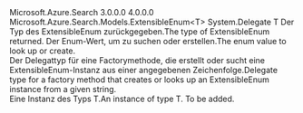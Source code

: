 <Type Name="ExtensibleEnumValueFactory&lt;T&gt;" FullName="Microsoft.Azure.Search.Serialization.ExtensibleEnumValueFactory&lt;T&gt;">
  <TypeSignature Language="C#" Value="public delegate T ExtensibleEnumValueFactory&lt;T&gt;(string name) where T : ExtensibleEnum&lt;T&gt;;" />
  <TypeSignature Language="ILAsm" Value=".class public auto ansi sealed ExtensibleEnumValueFactory`1&lt;(class Microsoft.Azure.Search.Models.ExtensibleEnum`1&lt;!T&gt;) T&gt; extends System.MulticastDelegate" />
  <TypeSignature Language="DocId" Value="T:Microsoft.Azure.Search.Serialization.ExtensibleEnumValueFactory`1" />
  <TypeSignature Language="VB.NET" Value="Public Delegate Function ExtensibleEnumValueFactory(Of T)(name As String) As T " />
  <TypeSignature Language="F#" Value="type ExtensibleEnumValueFactory&lt;'T (requires 'T :&gt; ExtensibleEnum&lt;'T&gt;)&gt; = delegate of string -&gt; 'T" />
  <AssemblyInfo>
    <AssemblyName>Microsoft.Azure.Search</AssemblyName>
    <AssemblyVersion>3.0.0.0</AssemblyVersion>
    <AssemblyVersion>4.0.0.0</AssemblyVersion>
  </AssemblyInfo>
  <TypeParameters>
    <TypeParameter Name="T">
      <Constraints>
        <BaseTypeName>Microsoft.Azure.Search.Models.ExtensibleEnum&lt;T&gt;</BaseTypeName>
      </Constraints>
    </TypeParameter>
  </TypeParameters>
  <Base>
    <BaseTypeName>System.Delegate</BaseTypeName>
  </Base>
  <Parameters>
    <Parameter Name="name" Type="System.String" />
  </Parameters>
  <ReturnValue>
    <ReturnType>T</ReturnType>
  </ReturnValue>
  <Docs>
    <typeparam name="T"><span data-ttu-id="32e3c-101">Der Typ des ExtensibleEnum zurückgegeben.</span><span class="sxs-lookup"><span data-stu-id="32e3c-101">The type of ExtensibleEnum returned.</span></span></typeparam>
    <param name="name"><span data-ttu-id="32e3c-102">Der Enum-Wert, um zu suchen oder erstellen.</span><span class="sxs-lookup"><span data-stu-id="32e3c-102">The enum value to look up or create.</span></span></param>
    <summary>
            <span data-ttu-id="32e3c-103">Der Delegattyp für eine Factorymethode, die erstellt oder sucht eine ExtensibleEnum-Instanz aus einer angegebenen Zeichenfolge.</span><span class="sxs-lookup"><span data-stu-id="32e3c-103">Delegate type for a factory method that creates or looks up an ExtensibleEnum instance from a given string.</span></span>
            </summary>
    <returns><span data-ttu-id="32e3c-104">Eine Instanz des Typs T.</span><span class="sxs-lookup"><span data-stu-id="32e3c-104">An instance of type T.</span></span></returns>
    <remarks>To be added.</remarks>
  </Docs>
</Type>